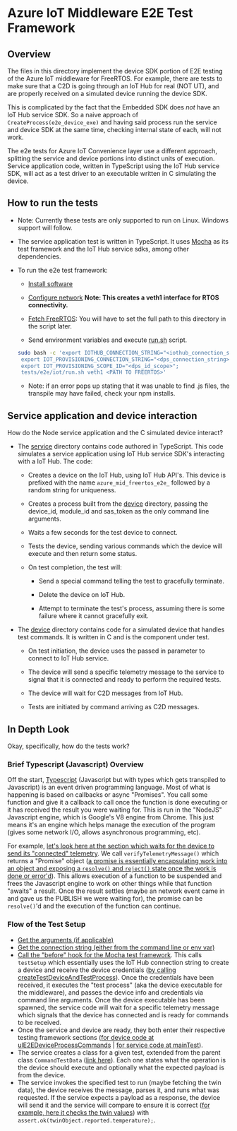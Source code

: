 # Azure IoT Middleware E2E Test Framework

## Overview

The files in this directory implement the device SDK portion of E2E testing of the Azure IoT middleware for FreeRTOS. For example, there are tests to make sure that a C2D is going through an IoT Hub for real (NOT UT), and are properly received on a simulated device running the device SDK.

This is complicated by the fact that the Embedded SDK does *not* have an IoT Hub service SDK. So a naive approach of `CreateProcess(e2e_device_exe)` and having said process run the service and device SDK at the same time, checking internal state of each, will not work.

The e2e tests for Azure IoT Convenience layer use a different approach, splitting the service and device portions into distinct units of execution. Service application code, written in TypeScript using the IoT Hub service SDK, will act as a test driver to an executable written in C simulating the device.

## How to run the tests

* Note: Currently these tests are only supported to run on Linux. Windows support will follow.

* The service application test is written in TypeScript. It uses [Mocha](https://mochajs.org/) as its test framework and the IoT Hub service sdks, among other dependencies.

* To run the e2e test framework:

  * [Install software](../../.github/scripts/install_software.sh)

  * [Configure network](../../.github/scripts/init_vm_network.sh) **Note: This creates a veth1 interface for RTOS connectivity.**

  * [Fetch FreeRTOS](../../.github/scripts/fetch_freertos.sh): You will have to set the full path to this directory in the script later.

  * Send environment variables and execute [run.sh](./iot/run.sh) script.

  ``` sh
  sudo bash -c 'export IOTHUB_CONNECTION_STRING="<iothub_connection_string>";
   export IOT_PROVISIONING_CONNECTION_STRING="<dps_connection_string>";
   export IOT_PROVISIONING_SCOPE_ID="<dps_id_scope>";
   tests/e2e/iot/run.sh veth1 <PATH TO FREERTOS>'
  ```

  * Note: if an error pops up stating that it was unable to find .js files, the transpile may have failed, check your npm installs.

## Service application and device interaction

How do the Node service application and the C simulated device interact?

* The [service](./iot/service) directory contains code authored in TypeScript. This code simulates a service application using IoT Hub service SDK's interacting with a IoT Hub. The code:

  * Creates a device on the IoT Hub, using IoT Hub API's. This device is prefixed with the name `azure_mid_freertos_e2e_` followed by a random string for uniqueness.

  * Creates a process built from the [device](./iot/device) directory, passing the device_id, module_id and sas_token as the only command line arguments.

  * Waits a few seconds for the test device to connect.

  * Tests the device, sending various commands which the device will execute and then return some status.

  * On test completion, the test will:

    * Send a special command telling the test to gracefully terminate.

    * Delete the device on IoT Hub.

    * Attempt to terminate the test's process, assuming there is some failure where it cannot gracefully exit.

* The [device](./iot/device) directory contains code for a simulated device that handles test commands. It is written in C and is the component under test.

  * On test initiation, the device uses the passed in parameter to connect to IoT Hub service.

  * The device will send a specific telemetry message to the service to signal that it is connected and ready to perform the required tests.

  * The device will wait for C2D messages from IoT Hub.

  * Tests are initiated by command arriving as C2D messages.

## In Depth Look

Okay, specifically, how do the tests work?

### Brief Typescript (Javascript) Overview

Off the start, [Typescript](https://www.typescriptlang.org/) (Javascript but with types which gets transpiled to Javascript) is an event driven programming language. Most of what is happening is based on callbacks or async "Promises". You call some function and give it a callback to call once the function is done executing or it has received the result you were waiting for. This is run in the "NodeJS" Javascript engine, which is Google's V8 engine from Chrome. This just means it's an engine which helps manage the execution of the program (gives some network I/O, allows asynchronous programming, etc).

For example, [let's look here at the section which waits for the device to send its "connected" telemetry](./iot/service/common/e2e_test_core.ts#L445-L450). We call `verifyTelemetryMessage()` which returns a "Promise" object ([a promise is essentially encapsulating work into an object and exposing a `resolve()` and `reject()` state once the work is done or error'd](https://developer.mozilla.org/docs/Web/JavaScript/Reference/Global_Objects/Promise)). This allows execution of a function to be suspended and frees the Javascript engine to work on other things while that function "awaits" a result. Once the result settles (maybe an network event came in and gave us the PUBLISH we were waiting for), the promise can be `resolve()`'d and the execution of the function can continue.

### Flow of the Test Setup

* [Get the arguments (if applicable)](./iot/service/iothub_client/e2e_iot_hub_client_test.ts#L60-L87)
* [Get the connection string (either from the command line or env var)](./iot/service/iothub_client/e2e_iot_hub_client_test.ts#L90)
* [Call the "before" hook for the Mocha test framework](./iot/service/iothub_client/e2e_iot_hub_client_test.ts#L96). This calls `testSetup` which essentially uses the IoT Hub connection string to create a device and receive the device credentials ([by calling createTestDeviceAndTestProcess](./iot/service/common/e2e_test_core.ts#L426-L453)). Once the credentials have been received, it executes the "test process" (aka the device executable for the middleware), and passes the device info and credentials via command line arguments. Once the device executable has been spawned, the service code will wait for a specific telemetry message which signals that the device has connected and is ready for commands to be received.
* Once the service and device are ready, they both enter their respective testing framework sections ([for device code at ulE2EDeviceProcessCommands](./iot/device/e2e_device_commands.c#L1186) | [for service code at mainTest](./iot/service/iothub_client/e2e_iot_hub_client_test.ts#L116)).
* The service creates a class for a given test, extended from the parent class `CommandTestData` ([link here](./iot/service/common/e2e_test_commands.ts#L26)). Each one states what the operation is the device should execute and optionally what the expected payload is from the device.
* The service invokes the specified test to run (maybe fetching the twin data), the device receives the message, parses it, and runs what was requested. If the service expects a payload as a response, the device will send it and the service will compare to ensure it is correct ([for example, here it checks the twin values](./iot/service/iothub_client/e2e_iot_hub_client_test.ts#L228-233)) with `assert.ok(twinObject.reported.temperature);`.
